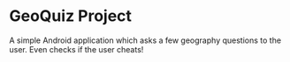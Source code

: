 # GeoQuiz Project
A simple Android application which asks a few geography questions to the user.
Even checks if the user cheats!
